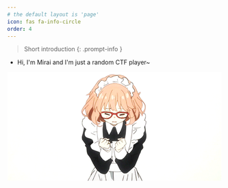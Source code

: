 ```yaml
---
# the default layout is 'page'
icon: fas fa-info-circle
order: 4
---
```


> Short introduction
{: .prompt-info }

- Hi, I'm Mirai and I'm just a random CTF player~

![Blogging](https://raw.githubusercontent.com/T3l3sc0p3/CDN-for-personal-use/Kuriyama-Mirai/gifs/writing-blog.gif)

